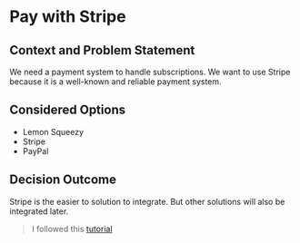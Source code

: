 # Pay with Stripe

## Context and Problem Statement

We need a payment system to handle subscriptions. We want to use Stripe because it is a well-known and reliable payment system.

## Considered Options

- Lemon Squeezy
- Stripe
- PayPal

## Decision Outcome

Stripe is the easier to solution to integrate. But other solutions will also be integrated later.

> I followed this [tutorial](https://www.pedroalonso.net/blog/stripe-subscriptions-nextjs/)
